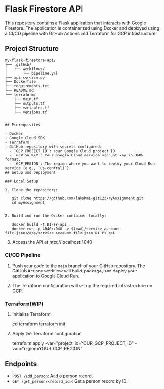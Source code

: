 
# Flask Firestore API

This repository contains a Flask application that interacts with Google Firestore. The application is containerized using Docker and deployed using a CI/CD pipeline with GitHub Actions and Terraform for GCP infrastructure.

## Project Structure

```
my-flask-firestore-api/
├── .github/
│   └── workflows/
│       └── pipeline.yml
├── api-service.py
├── Dockerfile
├── requirements.txt
├── README.md
└── terraform/
    ├── main.tf
    ├── outputs.tf
    ├── variables.tf
    └── versions.tf


## Prerequisites

- Docker
- Google Cloud SDK
- Terraform
- GitHub repository with secrets configured:
  - `GCP_PROJECT_ID`: Your Google Cloud project ID.
  - `GCP_SA_KEY`: Your Google Cloud service account key in JSON format.
  - `GCP_REGION`: The region where you want to deploy your Cloud Run service (e.g., `us-central1`).
## Setup and Deployment

### Local Setup

1. Clone the repository:

   git clone https://github.com/lakshmi-git123/myAssignment.git
   cd myAssignment


2. Build and run the Docker container locally:

   docker build -t DI-PY-api .
   docker run -p 4040:4040 -v $(pwd)/service-account-file.json:/app/service-account-file.json DI-PY-api
   ```

3. Access the API at http://localhost:4040

### CI/CD Pipeline

1. Push your code to the `main` branch of your GitHub repository. The GitHub Actions workflow will build, package, and deploy your application to Google Cloud Run.

2. The Terraform configuration will set up the required infrastructure on GCP.

### Terraform(WIP)

1. Initialize Terraform:

   cd terraform
   terraform init

2. Apply the Terraform configuration:

   terraform apply -var="project_id=YOUR_GCP_PROJECT_ID" -var="region=YOUR_GCP_REGION"

## Endpoints

- `POST /add_person`: Add a person record.
- `GET /get_person/<record_id>`: Get a person record by ID.



